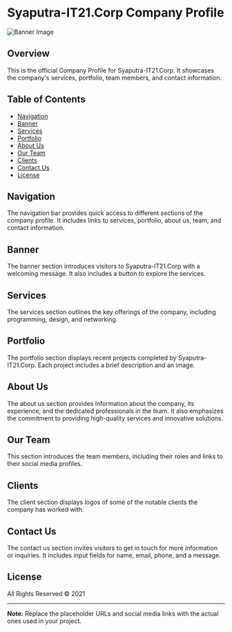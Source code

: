 # Syaputra-IT21.Corp Company Profile

![Banner Image](https://d2xjmi1k71iy2m.cloudfront.net/dairyfarm/id/pageImages/page__en_us_1633494124__0.jpeg)

## Overview
This is the official Company Profile for Syaputra-IT21.Corp. It showcases the company's services, portfolio, team members, and contact information.

## Table of Contents
- [Navigation](#navigation)
- [Banner](#banner)
- [Services](#layanan)
- [Portfolio](#portofolio)
- [About Us](#tentang)
- [Our Team](#staff)
- [Clients](#client)
- [Contact Us](#kontak)
- [License](#license)

## Navigation
The navigation bar provides quick access to different sections of the company profile. It includes links to services, portfolio, about us, team, and contact information.

## Banner
The banner section introduces visitors to Syaputra-IT21.Corp with a welcoming message. It also includes a button to explore the services.

## Services
The services section outlines the key offerings of the company, including programming, design, and networking.

## Portfolio
The portfolio section displays recent projects completed by Syaputra-IT21.Corp. Each project includes a brief description and an image.

## About Us
The about us section provides information about the company, its experience, and the dedicated professionals in the team. It also emphasizes the commitment to providing high-quality services and innovative solutions.

## Our Team
This section introduces the team members, including their roles and links to their social media profiles.

## Clients
The client section displays logos of some of the notable clients the company has worked with.

## Contact Us
The contact us section invites visitors to get in touch for more information or inquiries. It includes input fields for name, email, phone, and a message.

## License
All Rights Reserved &copy; 2021

---

**Note:** Replace the placeholder URLs and social media links with the actual ones used in your project.

